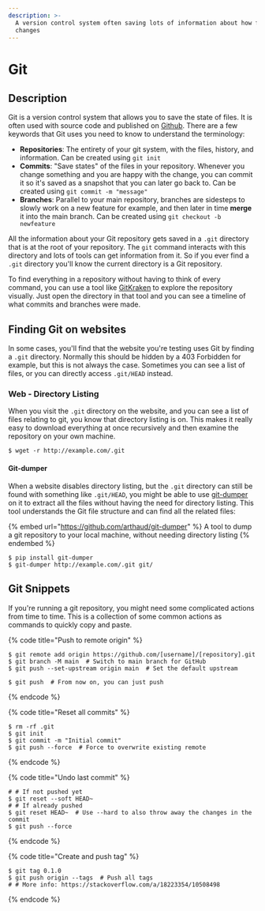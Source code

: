 ```yaml
---
description: >-
  A version control system often saving lots of information about how files were
  changes
---
```


# Git

## Description

Git is a version control system that allows you to save the state of files. It is often used with source code and published on [Github](https://github.com/). There are a few keywords that Git uses you need to know to understand the terminology:

* **Repositories**: The entirety of your git system, with the files, history, and information. Can be created using `git init`
* **Commits**: "Save states" of the files in your repository. Whenever you change something and you are happy with the change, you can commit it so it's saved as a snapshot that you can later go back to. Can be created using `git commit -m "message"`
* **Branches**: Parallel to your main repository, branches are sidesteps to slowly work on a new feature for example, and then later in time **merge** it into the main branch. Can be created using `git checkout -b newfeature`

All the information about your Git repository gets saved in a `.git` directory that is at the root of your repository. The `git` command interacts with this directory and lots of tools can get information from it. So if you ever find a `.git` directory you'll know the current directory is a Git repository.&#x20;

To find everything in a repository without having to think of every command, you can use a tool like [GitKraken](https://www.gitkraken.com/) to explore the repository visually. Just open the directory in that tool and you can see a timeline of what commits and branches were made.&#x20;

## Finding Git on websites

In some cases, you'll find that the website you're testing uses Git by finding a `.git` directory. Normally this should be hidden by a 403 Forbidden for example, but this is not always the case. Sometimes you can see a list of files, or you can directly access `.git/HEAD` instead.&#x20;

### Web - Directory Listing

When you visit the `.git` directory on the website, and you can see a list of files relating to git, you know that directory listing is on. This makes it really easy to download everything at once recursively and then examine the repository on your own machine.&#x20;

```shell-session
$ wget -r http://example.com/.git
```

#### Git-dumper

When a website disables directory listing, but the `.git` directory can still be found with something like `.git/HEAD`, you might be able to use [git-dumper](https://github.com/arthaud/git-dumper) on it to extract all the files without having the need for directory listing. This tool understands the Git file structure and can find all the related files:

{% embed url="https://github.com/arthaud/git-dumper" %}
A tool to dump a git repository to your local machine, without needing directory listing
{% endembed %}

```shell-session
$ pip install git-dumper
$ git-dumper http://example.com/.git git/
```

## Git Snippets

If you're running a git repository, you might need some complicated actions from time to time. This is a collection of some common actions as commands to quickly copy and paste.&#x20;

{% code title="Push to remote origin" %}
```shell-session
$ git remote add origin https://github.com/[username]/[repository].git
$ git branch -M main  # Switch to main branch for GitHub
$ git push --set-upstream origin main  # Set the default upstream

$ git push  # From now on, you can just push
```
{% endcode %}

{% code title="Reset all commits" %}
```shell-session
$ rm -rf .git
$ git init
$ git commit -m "Initial commit"
$ git push --force  # Force to overwrite existing remote
```
{% endcode %}

{% code title="Undo last commit" %}
```shell-session
# # If not pushed yet
$ git reset --soft HEAD~
# # If already pushed
$ git reset HEAD~  # Use --hard to also throw away the changes in the commit
$ git push --force
```
{% endcode %}

{% code title="Create and push tag" %}
```shell-session
$ git tag 0.1.0
$ git push origin --tags  # Push all tags
# # More info: https://stackoverflow.com/a/18223354/10508498
```
{% endcode %}
